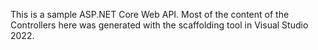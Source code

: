 This is a sample ASP.NET Core Web API. Most of the content of the Controllers here was generated with the scaffolding tool in Visual Studio 2022.